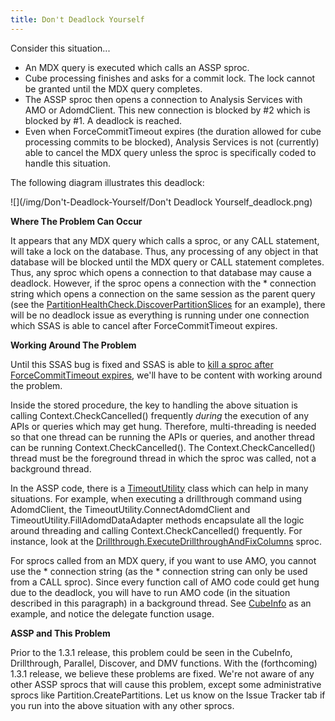 ```yaml
---
title: Don't Deadlock Yourself
---
```


Consider this situation...

* An MDX query is executed which calls an ASSP sproc.
* Cube processing finishes and asks for a commit lock. The lock cannot be granted until the MDX query completes.
* The ASSP sproc then opens a connection to Analysis Services with AMO or AdomdClient. This new connection is blocked by #2 which is blocked by #1. A deadlock is reached.
* Even when ForceCommitTimeout expires (the duration allowed for cube processing commits to be blocked), Analysis Services is not (currently) able to cancel the MDX query unless the sproc is specifically coded to handle this situation.

The following diagram illustrates this deadlock:

![](/img/Don't-Deadlock-Yourself/Don't Deadlock Yourself_deadlock.png)


**Where The Problem Can Occur**

It appears that any MDX query which calls a sproc, or any CALL statement, will take a lock on the database. Thus, any processing of any object in that database will be blocked until the MDX query or CALL statement completes. Thus, any sproc which opens a connection to that database may cause a deadlock. However, if the sproc opens a connection with the * connection string which opens a connection on the same session as the parent query (see the [PartitionHealthCheck.DiscoverPartitionSlices](https://github.com/ASStoredProcedures/ASStoredProcedures/blob/master/ASSP/PartitionHealthCheck.cs) for an example), there will be no deadlock issue as everything is running under one connection which SSAS is able to cancel after ForceCommitTimeout expires.


**Working Around The Problem**

Until this SSAS bug is fixed and SSAS is able to [kill a sproc after ForceCommitTimeout expires](https://connect.microsoft.com/SQLServer/feedback/ViewFeedback.aspx?FeedbackID=510567), we'll have to be content with working around the problem.

Inside the stored procedure, the key to handling the above situation is calling Context.CheckCancelled() frequently _during_ the execution of any APIs or queries which may get hung. Therefore, multi-threading is needed so that one thread can be running the APIs or queries, and another thread can be running Context.CheckCancelled(). The Context.CheckCancelled() thread must be the foreground thread in which the sproc was called, not a background thread.

In the ASSP code, there is a [TimeoutUtility](https://github.com/ASStoredProcedures/ASStoredProcedures/blob/master/ASSP/Utilities/TimeoutUtility.cs) class which can help in many situations. For example, when executing a drillthrough command using AdomdClient, the TimeoutUtility.ConnectAdomdClient and TimeoutUtility.FillAdomdDataAdapter methods encapsulate all the logic around threading and calling Context.CheckCancelled() frequently. For instance, look at the [Drillthrough.ExecuteDrillthroughAndFixColumns](https://github.com/ASStoredProcedures/ASStoredProcedures/blob/master/ASSP/Drillthrough.cs) sproc.

For sprocs called from an MDX query, if you want to use AMO, you cannot use the * connection string (as the * connection string can only be used from a CALL sproc). Since every function call of AMO code could get hung due to the deadlock, you will have to run AMO code (in the situation described in this paragraph) in a background thread. See [CubeInfo](https://github.com/ASStoredProcedures/ASStoredProcedures/blob/master/ASSP/CubeInfo.cs) as an example, and notice the delegate function usage.


**ASSP and This Problem**

Prior to the 1.3.1 release, this problem could be seen in the CubeInfo, Drillthrough, Parallel, Discover, and DMV functions. With the (forthcoming) 1.3.1 release, we believe these problems are fixed. We're not aware of any other ASSP sprocs that will cause this problem, except some administrative sprocs like Partition.CreatePartitions. Let us know on the Issue Tracker tab if you run into the above situation with any other sprocs.